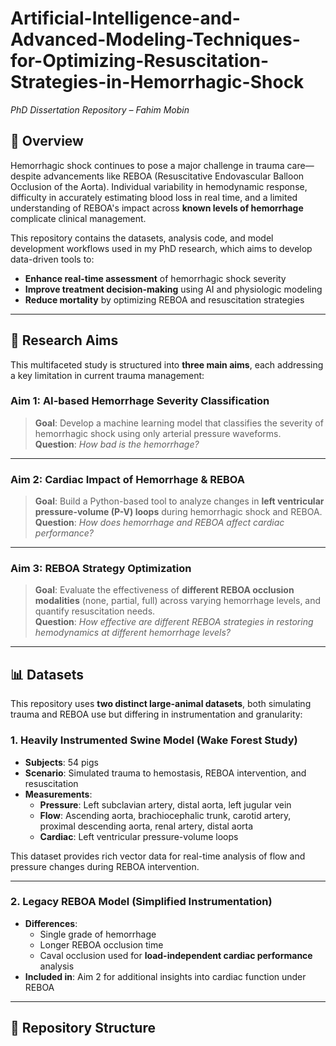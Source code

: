 # Artificial-Intelligence-and-Advanced-Modeling-Techniques-for-Optimizing-Resuscitation-Strategies-in-Hemorrhagic-Shock

*PhD Dissertation Repository – Fahim Mobin*

## 🧠 Overview

Hemorrhagic shock continues to pose a major challenge in trauma care—despite advancements like REBOA (Resuscitative Endovascular Balloon Occlusion of the Aorta). Individual variability in hemodynamic response, difficulty in accurately estimating blood loss in real time, and a limited understanding of REBOA's impact across **known levels of hemorrhage** complicate clinical management.

This repository contains the datasets, analysis code, and model development workflows used in my PhD research, which aims to develop data-driven tools to:

- **Enhance real-time assessment** of hemorrhagic shock severity  
- **Improve treatment decision-making** using AI and physiologic modeling  
- **Reduce mortality** by optimizing REBOA and resuscitation strategies  

---

## 🎯 Research Aims

This multifaceted study is structured into **three main aims**, each addressing a key limitation in current trauma management:

### **Aim 1: AI-based Hemorrhage Severity Classification**
> **Goal**: Develop a machine learning model that classifies the severity of hemorrhagic shock using only arterial pressure waveforms.  
> **Question**: *How bad is the hemorrhage?*

---

### **Aim 2: Cardiac Impact of Hemorrhage & REBOA**
> **Goal**: Build a Python-based tool to analyze changes in **left ventricular pressure-volume (P-V) loops** during hemorrhagic shock and REBOA.  
> **Question**: *How does hemorrhage and REBOA affect cardiac performance?*

---

### **Aim 3: REBOA Strategy Optimization**
> **Goal**: Evaluate the effectiveness of **different REBOA occlusion modalities** (none, partial, full) across varying hemorrhage levels, and quantify resuscitation needs.  
> **Question**: *How effective are different REBOA strategies in restoring hemodynamics at different hemorrhage levels?*

---

## 📊 Datasets

This repository uses **two distinct large-animal datasets**, both simulating trauma and REBOA use but differing in instrumentation and granularity:

### 1. **Heavily Instrumented Swine Model (Wake Forest Study)**
- **Subjects**: 54 pigs  
- **Scenario**: Simulated trauma to hemostasis, REBOA intervention, and resuscitation  
- **Measurements**:
  - **Pressure**: Left subclavian artery, distal aorta, left jugular vein  
  - **Flow**: Ascending aorta, brachiocephalic trunk, carotid artery, proximal descending aorta, renal artery, distal aorta  
  - **Cardiac**: Left ventricular pressure-volume loops  

This dataset provides rich vector data for real-time analysis of flow and pressure changes during REBOA intervention.

---

### 2. **Legacy REBOA Model (Simplified Instrumentation)**
- **Differences**:
  - Single grade of hemorrhage  
  - Longer REBOA occlusion time  
  - Caval occlusion used for **load-independent cardiac performance** analysis  
- **Included in**: Aim 2 for additional insights into cardiac function under REBOA

---

## 📂 Repository Structure

